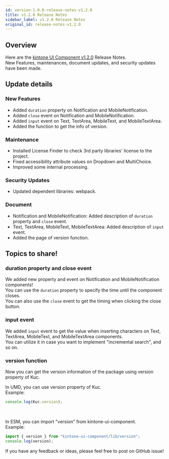 ```yaml
---
id: version-1.0.0-release-notes-v1.2.0
title: v1.2.0 Release Notes
sidebar_label: v1.2.0 Release Notes
original_id: release-notes-v1.2.0
---
```


## Overview

Here are the [kintone UI Component v1.2.0](https://github.com/kintone-labs/kintone-ui-component/releases/tag/v1.2.0) Release Notes.<br>
New Features, maintenances, document updates, and security updates have been made.

## Update details
### New Features
- Added `duration` property on Notification and MobileNotification.
- Added `close` event on Notification and MobileNotification.
- Added `input` event on Text, TextArea, MobileText, and MobileTextArea.
- Added the function to get the info of version.

### Maintenance
- Installed License Finder to check 3rd party libraries' license to the project.
- Fixed accessibility attribute values on Dropdown and MultiChoice.
- Improved some internal processing.

### Security Updates
- Updated dependent libraries: webpack.

### Document
- Notification and MobileNotification: Added description of `duration` property and `close` event.
- Text, TextArea, MobileText, MobileTextArea: Added description of `input` event.
- Added the page of version function.

## Topics to share!

### duration property and close event
We added new property and event on Notification and MobileNotification components!<br>
You can use the `duration` property to specify the time until the component closes.<br>
You can also use the `close` event to get the timing when clicking the close button.


### input event
We added `input` event to get the value when inserting characters on Text, TextArea, MobileText, and MobileTextArea components.<br>
You can utilize it in case you want to implement "incremental search", and so on.


### version function
Now you can get the version information of the package using version property of Kuc.<br>

In UMD, you can use version property of Kuc.<br>
Example:

```JavaScript
console.log(Kuc.version);
```
<br>

In ESM, you can import "version" from kintone-ui-component.<br>
Example:

```JavaScript
import { version } from "kintone-ui-component/lib/version";
console.log(version);
```

If you have any feedback or ideas, please feel free to post on GitHub issue!
